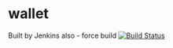 # wallet
Built by Jenkins also - force build
[![Build Status](https://semaphoreci.com/api/v1/martyndavies/wallet-2/branches/master/badge.svg)](https://semaphoreci.com/martyndavies/wallet-2)
